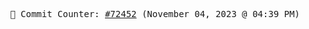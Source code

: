 <p align="center">
    <samp>
        📮 Commit Counter: <a href="https://github.com/Javascript-void0/Javascript-void0/commits/main">#72452</a> (November 04, 2023 @ 04:39 PM)
    </samp>
</p>